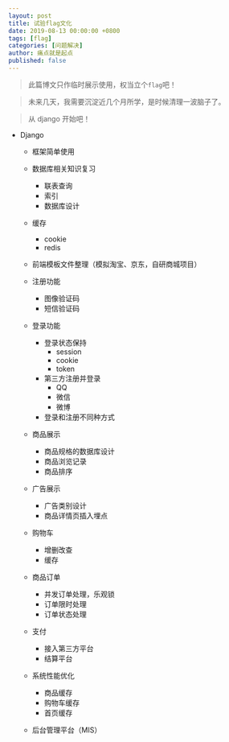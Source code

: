 ```yaml
---
layout: post
title: 试验flag文化
date: 2019-08-13 00:00:00 +0800
tags: [flag]
categories: [问题解决]
author: 痛点就是起点
published: false
---
```


> 此篇博文只作临时展示使用，权当立个`flag`吧！

> 未来几天，我需要沉淀近几个月所学，是时候清理一波脑子了。

> 从 django 开始吧！

* Django
  * 框架简单使用
  
  * 数据库相关知识复习
    * 联表查询
    * 索引
    * 数据库设计
  
  * 缓存
    * cookie
    * redis
  
  * 前端模板文件整理（模拟淘宝、京东，自研商城项目）
  
  * 注册功能
    * 图像验证码
    * 短信验证码
  
  * 登录功能
    * 登录状态保持
      * session
      * cookie
      * token
    * 第三方注册并登录
      * QQ
      * 微信
      * 微博
    * 登录和注册不同种方式
  
  * 商品展示
    * 商品规格的数据库设计
    * 商品浏览记录
    * 商品排序

  * 广告展示
    * 广告类别设计
    * 商品详情页插入埋点

  * 购物车
    * 增删改查
    * 缓存
  
  * 商品订单
    * 并发订单处理，乐观锁
    * 订单限时处理
    * 订单状态处理

  * 支付
    * 接入第三方平台
    * 结算平台

  * 系统性能优化
    * 商品缓存
    * 购物车缓存
    * 首页缓存

  * 后台管理平台（MIS）

